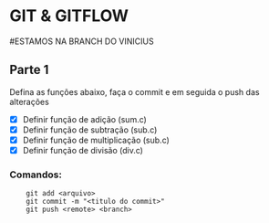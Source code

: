 # GIT & GITFLOW

#ESTAMOS NA BRANCH DO VINICIUS

## Parte 1
Defina as funções abaixo, faça o commit e em seguida o push das alterações

- [X] Definir função de adição (sum.c)
- [X] Definir função de subtração (sub.c)
- [X] Definir função de multiplicação (sub.c)
- [X] Definir função de divisão (div.c)

### Comandos:
```
    git add <arquivo>
    git commit -m "<titulo do commit>"
    git push <remote> <branch>
```

